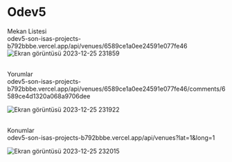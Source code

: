 # Odev5
Mekan Listesi
<br>
odev5-son-isas-projects-b792bbbe.vercel.app/api/venues/6589ce1a0ee24591e077fe46
<br>
![Ekran görüntüsü 2023-12-25 231859](https://github.com/isaulutepe/Odev5/assets/114800514/90b4f1e4-9917-4371-a347-74457795dc24)

<br>
Yorumlar 
<br>
odev5-son-isas-projects-b792bbbe.vercel.app/api/venues/6589ce1a0ee24591e077fe46/comments/6589ce4d1320a068a9706dee
<br>

![Ekran görüntüsü 2023-12-25 231922](https://github.com/isaulutepe/Odev5/assets/114800514/b2110199-5701-43cb-b68c-ecf835f97905)

<br>
Konumlar
<br>
odev5-son-isas-projects-b792bbbe.vercel.app/api/venues?lat=1&long=1
<br>

![Ekran görüntüsü 2023-12-25 232015](https://github.com/isaulutepe/Odev5/assets/114800514/393d82fb-6e7f-4098-9cea-ecf52d67ec79)
